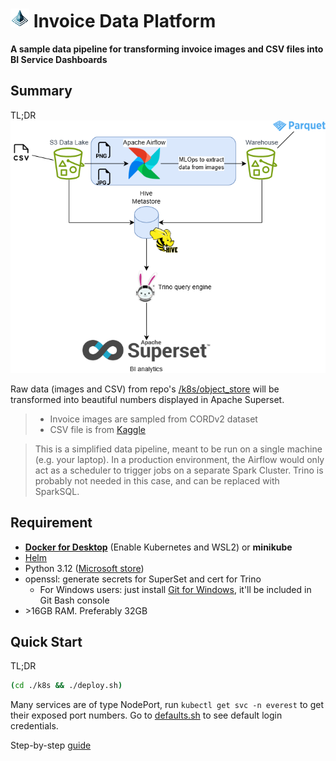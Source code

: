# <img src="./emds_logo.png" width="30" height="30"/> Invoice Data Platform
**A sample data pipeline for transforming invoice images and CSV files into BI Service Dashboards**

## Summary
TL;DR  
![Data flow](flow.png)  

Raw data (images and CSV) from repo's [/k8s/object_store](./k8s/object_store) will be transformed into 
beautiful numbers displayed in Apache Superset.

> * Invoice images are sampled from CORDv2 dataset  
> * CSV file is from [Kaggle](https://www.kaggle.com/code/mahabubsheikh/cafe-sales-dirty-data-for-cleaning)

> This is a simplified data pipeline, meant to be run on a single machine (e.g. your laptop). In a production environment, the Airflow would only act as a scheduler to trigger jobs on a separate Spark Cluster. Trino is probably not needed in this case, and can be replaced with SparkSQL.

## Requirement
- **[Docker for Desktop](https://www.docker.com/products/docker-desktop/)** (Enable Kubernetes and WSL2) or **minikube**
- [Helm](https://helm.sh/docs/intro/install/)
- Python 3.12 ([Microsoft store](https://apps.microsoft.com/search?query=python+3.12))
- openssl: generate secrets for SuperSet and cert for Trino
    - For Windows users: just install [Git for Windows](https://gitforwindows.org/), it'll be included in Git Bash console
- \>16GB RAM. Preferably 32GB

## Quick Start
TL;DR
```bash
(cd ./k8s && ./deploy.sh)
```

Many services are of type NodePort, run `kubectl get svc -n everest` to get their exposed port numbers. Go to [defaults.sh](./k8s/defaults.sh) 
to see default login credentials.

Step-by-step [guide](./guide/README.md)
